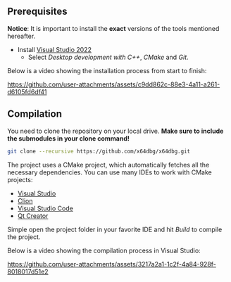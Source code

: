 ## Prerequisites

**Notice**: It is important to install the **exact** versions of the tools mentioned hereafter.

- Install [Visual Studio 2022](https://visualstudio.microsoft.com/vs/)
  - Select _Desktop development with C++_, _CMake_ and _Git_.

Below is a video showing the installation process from start to finish:

https://github.com/user-attachments/assets/c9dd862c-88e3-4a11-a261-d6105fd6df41

## Compilation

You need to clone the repository on your local drive. **Make sure to include the submodules in your clone command!**

```sh
git clone --recursive https://github.com/x64dbg/x64dbg.git
```

The project uses a CMake project, which automatically fetches all the necessary dependencies. You can use many IDEs to work with CMake projects:

- [Visual Studio](https://learn.microsoft.com/en-us/cpp/build/cmake-projects-in-visual-studio)
- [Clion](https://www.jetbrains.com/clion)
- [Visual Studio Code](https://marketplace.visualstudio.com/items?itemName=ms-vscode.cmake-tools)
- [Qt Creator](https://doc.qt.io/qtcreator)

Simple open the project folder in your favorite IDE and hit _Build_ to compile the project.

Below is a video showing the compilation process in Visual Studio:

https://github.com/user-attachments/assets/3217a2a1-1c2f-4a84-928f-8018017d51e2

